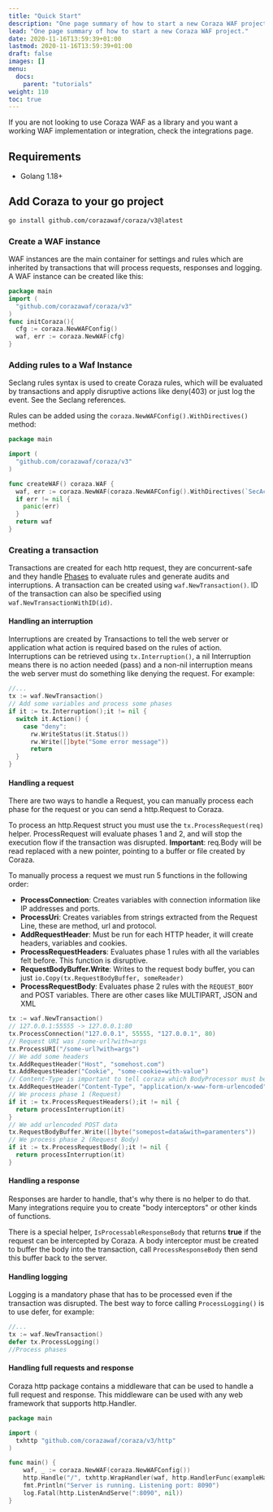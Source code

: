 ```yaml
---
title: "Quick Start"
description: "One page summary of how to start a new Coraza WAF project."
lead: "One page summary of how to start a new Coraza WAF project."
date: 2020-11-16T13:59:39+01:00
lastmod: 2020-11-16T13:59:39+01:00
draft: false
images: []
menu:
  docs:
    parent: "tutorials"
weight: 110
toc: true
---
```


If you are not looking to use Coraza WAF as a library and you want a working WAF implementation or integration, check the integrations page.

<!-- @TODO: Update links for integration page -->

## Requirements

- Golang 1.18+

## Add Coraza to your go project

```sh
go install github.com/corazawaf/coraza/v3@latest
```

### Create a WAF instance

WAF instances are the main container for settings and rules which are inherited by transactions that will process requests, responses and logging. A WAF instance can be created like this:

```go
package main
import (
  "github.com/corazawaf/coraza/v3"
)
func initCoraza(){
  cfg := coraza.NewWAFConfig()
  waf, err := coraza.NewWAF(cfg)
}
```

### Adding rules to a Waf Instance

Seclang rules syntax is used to create Coraza rules, which will be evaluated by transactions and apply disruptive actions like deny(403) or just log the event. See the Seclang references.

Rules can be added using the ```coraza.NewWAFConfig().WithDirectives()``` method:
```go
package main

import (
  "github.com/corazawaf/coraza/v3"
)

func createWAF() coraza.WAF {
  waf, err := coraza.NewWAF(coraza.NewWAFConfig().WithDirectives(`SecAction "id:1,phase:1,deny:403,log"`))
  if err != nil {
    panic(err)
  }
  return waf
}
```

### Creating a transaction

Transactions are created for each http request, they are concurrent-safe and they handle [Phases](#) to evaluate rules and generate audits and interruptions. A transaction can be created using ```waf.NewTransaction()```.
ID of the transaction can also be specified using ```waf.NewTransactionWithID(id)```.

#### Handling an interruption

Interruptions are created by Transactions to tell the web server or application what action is required based on the rules of action. Interruptions can be retrieved using ```tx.Interruption()```, a nil Interruption means there is no action needed (pass) and a non-nil interruption means the web server must do something like denying the request. For example:

```go
//...
tx := waf.NewTransaction()
// Add some variables and process some phases
if it := tx.Interruption();it != nil {
  switch it.Action() {
    case "deny":
      rw.WriteStatus(it.Status())
      rw.Write([]byte("Some error message"))
      return
  }
}
```

#### Handling a request

There are two ways to handle a Request, you can manually process each phase for the request or you can send a http.Request to Coraza.

To process an http.Request struct you must use the ```tx.ProcessRequest(req)``` helper. ProcessRequest will evaluate phases 1 and 2, and will stop the execution flow if the transaction was disrupted. **Important**: req.Body will be read replaced with a new pointer, pointing to a buffer or file created by Coraza.

To manually process a request we must run 5 functions in the following order:

- **ProcessConnection**: Creates variables with connection information like IP addresses and ports.
- **ProcessUri**: Creates variables from strings extracted from the Request Line, these are method, url and protocol.
- **AddRequestHeader**: Must be run for each HTTP header, it will create headers, variables and cookies.
- **ProcessRequestHeaders**: Evaluates phase 1 rules with all the variables felt before. This function is disruptive.
- **RequestBodyBuffer.Write**: Writes to the request body buffer, you can just ```io.Copy(tx.RequestBodyBuffer, someReader)```
- **ProcessRequestBody**: Evaluates phase 2 rules with the ```REQUEST_BODY``` and POST variables. There are other cases like MULTIPART, JSON and XML

```go
tx := waf.NewTransaction()
// 127.0.0.1:55555 -> 127.0.0.1:80
tx.ProcessConnection("127.0.0.1", 55555, "127.0.0.1", 80)
// Request URI was /some-url?with=args
tx.ProcessURI("/some-url?with=args")
// We add some headers
tx.AddRequestHeader("Host", "somehost.com")
tx.AddRequestHeader("Cookie", "some-cookie=with-value")
// Content-Type is important to tell coraza which BodyProcessor must be used
tx.AddRequestHeader("Content-Type", "application/x-www-form-urlencoded")
// We process phase 1 (Request)
if it := tx.ProcessRequestHeaders();it != nil {
  return processInterruption(it)
}
// We add urlencoded POST data
tx.RequestBodyBuffer.Write([]byte("somepost=data&with=paramenters"))
// We process phase 2 (Request Body)
if it := tx.ProcessRequestBody();it != nil {
  return processInterruption(it)
}
```

#### Handling a response

Responses are harder to handle, that's why there is no helper to do that. Many integrations require you to create "body interceptors" or other kinds of functions.

There is a special helper, ```IsProcessableResponseBody``` that returns **true** if the request can be intercepted by Coraza.
A body interceptor must be created to buffer the body into the transaction, call ```ProcessResponseBody``` then send this buffer back to the server.

#### Handling logging

Logging is a mandatory phase that has to be processed even if the transaction was disrupted. The best way to force calling ```ProcessLogging()``` is to use defer, for example:

```go
//...
tx := waf.NewTransaction()
defer tx.ProcessLogging()
//Process phases
```

#### Handling full requests and response
Coraza http package contains a middleware that can be used to handle a full request and response. This middleware can be used with any web framework that supports http.Handler.

```go
package main

import (
  txhttp "github.com/corazawaf/coraza/v3/http"
)

func main() {
	waf, _ := coraza.NewWAF(coraza.NewWAFConfig())
	http.Handle("/", txhttp.WrapHandler(waf, http.HandlerFunc(exampleHandler)))
	fmt.Println("Server is running. Listening port: 8090")
	log.Fatal(http.ListenAndServe(":8090", nil))
}
```
